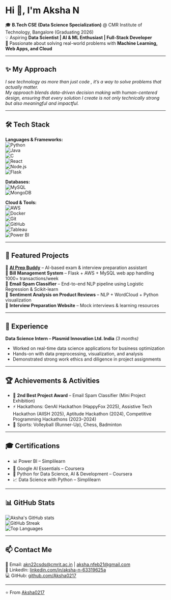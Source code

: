 # Hi 👋, I'm Aksha N  

🎓 **B.Tech CSE (Data Science Specialization)** @ CMR Institute of Technology, Bangalore (Graduating 2026)  
💡 Aspiring **Data Scientist | AI & ML Enthusiast | Full-Stack Developer**  
🚀 Passionate about solving real-world problems with **Machine Learning, Web Apps, and Cloud**  

---

## ✨ My Approach  
_I see technology as more than just code , it’s a way to solve problems that actually matter.  
My approach blends data-driven decision making with human-centered design, ensuring that every solution I create is not only technically strong but also meaningful and impactful._  

---

## 🛠 Tech Stack  

**Languages & Frameworks:**  
![Python](https://img.shields.io/badge/Python-3776AB?style=for-the-badge&logo=python&logoColor=white)  
![Java](https://img.shields.io/badge/Java-ED8B00?style=for-the-badge&logo=java&logoColor=white)  
![C](https://img.shields.io/badge/C-00599C?style=for-the-badge&logo=c&logoColor=white)  
![React](https://img.shields.io/badge/React-20232A?style=for-the-badge&logo=react&logoColor=61DAFB)  
![Node.js](https://img.shields.io/badge/Node.js-43853D?style=for-the-badge&logo=node-dot-js&logoColor=white)  
![Flask](https://img.shields.io/badge/Flask-000000?style=for-the-badge&logo=flask&logoColor=white)  

**Databases:**  
![MySQL](https://img.shields.io/badge/MySQL-005C84?style=for-the-badge&logo=mysql&logoColor=white)  
![MongoDB](https://img.shields.io/badge/MongoDB-4EA94B?style=for-the-badge&logo=mongodb&logoColor=white)  

**Cloud & Tools:**  
![AWS](https://img.shields.io/badge/AWS-232F3E?style=for-the-badge&logo=amazon-aws&logoColor=white)  
![Docker](https://img.shields.io/badge/Docker-2496ED?style=for-the-badge&logo=docker&logoColor=white)  
![Git](https://img.shields.io/badge/Git-F05032?style=for-the-badge&logo=git&logoColor=white)  
![GitHub](https://img.shields.io/badge/GitHub-100000?style=for-the-badge&logo=github&logoColor=white)  
![Tableau](https://img.shields.io/badge/Tableau-E97627?style=for-the-badge&logo=tableau&logoColor=white)  
![Power BI](https://img.shields.io/badge/Power%20BI-F2C811?style=for-the-badge&logo=power-bi&logoColor=black)  

---

## 🚀 Featured Projects  

🔹 [**AI Prep Buddy**](https://ai-prep-buddy-an.netlify.app/) – AI-based exam & interview preparation assistant  
🔹 **Bill Management System** – Flask + AWS + MySQL web app handling 1000+ transactions/week  
🔹 **Email Spam Classifier** – End-to-end NLP pipeline using Logistic Regression & Scikit-learn  
🔹 **Sentiment Analysis on Product Reviews** – NLP + WordCloud + Python visualization  
🔹 **Interview Preparation Website** – Mock interviews & learning resources  

---

## 💼 Experience  

**Data Science Intern – Plasmid Innovation Ltd. India** _(3 months)_  
- Worked on real-time data science applications for business optimization  
- Hands-on with data preprocessing, visualization, and analysis  
- Demonstrated strong work ethics and diligence in project assignments  

---

## 🏆 Achievements & Activities  

- 🥈 **2nd Best Project Award** – Email Spam Classifier (Mini Project Exhibition)  
- ⚡ Hackathons: GenAI Hackathon (HappyFox 2025), Assistive Tech Hackathon (AIISH 2025), Aptitude Hackathon (2024), Competitive Programming Hackathons (2023–2024)  
- 🏐 Sports: Volleyball (Runner-Up), Chess, Badminton  

---

## 🎓 Certifications  

- 📊 Power BI – Simplilearn  
- 🤖 Google AI Essentials – Coursera  
- 🐍 Python for Data Science, AI & Development – Coursera  
- 📈 Data Science with Python – Simplilearn  

---

## 📊 GitHub Stats  

![Aksha's GitHub stats](https://github-readme-stats.vercel.app/api?username=Aksha0217&show_icons=true&theme=tokyonight)  
![GitHub Streak](https://streak-stats.demolab.com?user=Aksha0217&theme=tokyonight)  
![Top Languages](https://github-readme-stats.vercel.app/api/top-langs/?username=Aksha0217&layout=compact&theme=tokyonight)  

---

## 📫 Contact Me  

📧 Email: [akn22csds@cmrit.ac.in](mailto:akn22csds@cmrit.ac.in) | [aksha.nfeb21@gmail.com](mailto:aksha.nfeb21@gmail.com)  
🔗 LinkedIn: [linkedin.com/in/aksha-n-63319625a](https://www.linkedin.com/in/aksha-n-63319625a/)  
💻 GitHub: [github.com/Aksha0217](https://github.com/Aksha0217)  

---

⭐️ From [Aksha0217](https://github.com/Aksha0217)
